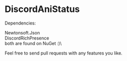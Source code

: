 # DiscordAniStatus
 
Dependencies:

Newtonsoft.Json\
DiscordRichPresence\
both are found on NuGet :)\

Feel free to send pull requests with any features you like.
